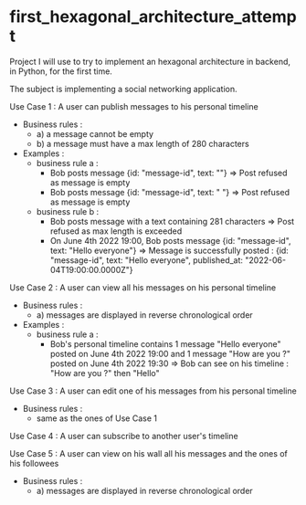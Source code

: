 # first_hexagonal_architecture_attempt

Project I will use to try to implement an hexagonal architecture in backend, in Python, for the first time.

The subject is implementing a social networking application.

Use Case 1 : A user can publish messages to his personal timeline
- Business rules :
  - a) a message cannot be empty
  - b) a message must have a max length of 280 characters
- Examples :
  - business rule a :
    - Bob posts message {id: "message-id", text: ""} => Post refused as message is empty
    - Bob posts message {id: "message-id", text: "    "} => Post refused as message is empty
  - business rule b :
    - Bob posts message with a text containing 281 characters => Post refused as max length is exceeded
    - On June 4th 2022 19:00, Bob posts message {id: "message-id", text: "Hello everyone"} => Message is successfully posted : {id: "message-id", text: "Hello everyone", published_at: "2022-06-04T19:00:00.0000Z"}

Use Case 2 : A user can view all his messages on his personal timeline
- Business rules :
  - a) messages are displayed in reverse chronological order
- Examples :
  - business rule a :
    - Bob's personal timeline contains 1 message "Hello everyone" posted on June 4th 2022 19:00 and 1 message "How are you ?" posted on June 4th 2022 19:30 => Bob can see on his timeline : "How are you ?" then "Hello"

Use Case 3 : A user can edit one of his messages from his personal timeline
- Business rules :
  - same as the ones of Use Case 1

Use Case 4 : A user can subscribe to another user's timeline

Use Case 5 : A user can view on his wall all his messages and the ones of his followees
- Business rules :
  - a) messages are displayed in reverse chronological order